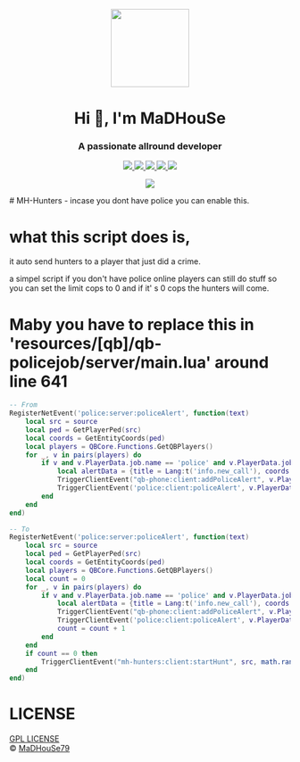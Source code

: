 <p align="center">
    <img width="140" src="https://icons.iconarchive.com/icons/iconarchive/red-orb-alphabet/128/Letter-M-icon.png" />  
    <h1 align="center">Hi 👋, I'm MaDHouSe</h1>
    <h3 align="center">A passionate allround developer </h3>    
</p>

<p align="center">
  <a href="https://github.com/MaDHouSe79/mh-intercom/issues">
    <img src="https://img.shields.io/github/issues/MaDHouSe79/mh-hunters"/> 
  </a>
  <a href="https://github.com/MaDHouSe79/mh-intercom/watchers">
    <img src="https://img.shields.io/github/watchers/MaDHouSe79/mh-hunters"/> 
  </a> 
  <a href="https://github.com/MaDHouSe79/mh-hunters/network/members">
    <img src="https://img.shields.io/github/forks/MaDHouSe79/mh-hunters"/> 
  </a>  
  <a href="https://github.com/MaDHouSe79/mh-hunters/stargazers">
    <img src="https://img.shields.io/github/stars/MaDHouSe79/mh-hunters?color=white"/> 
  </a>
  <a href="https://github.com/MaDHouSe79/mh-hunters/blob/main/LICENSE">
    <img src="https://img.shields.io/github/license/MaDHouSe79/mh-hunters?color=black"/> 
  </a>      
</p>

<p align="center">
  <img alig src="https://github-profile-trophy.vercel.app/?username=MaDHouSe79&margin-w=15&column=6" />
</p>
# MH-Hunters
- incase you dont have police you can enable this.

# what this script does is,
it auto send hunters to a player that just did a crime.

a simpel script if you don't have police online
players can still do stuff so you can set the limit cops to 0
and if it' s 0 cops the hunters will come.


# Maby you have to replace this in 'resources/[qb]/qb-policejob/server/main.lua' around line 641
```lua
-- From
RegisterNetEvent('police:server:policeAlert', function(text)
    local src = source
    local ped = GetPlayerPed(src)
    local coords = GetEntityCoords(ped)
    local players = QBCore.Functions.GetQBPlayers()
    for _, v in pairs(players) do
        if v and v.PlayerData.job.name == 'police' and v.PlayerData.job.onduty then
            local alertData = {title = Lang:t('info.new_call'), coords = {x = coords.x, y = coords.y, z = coords.z}, description = text}
            TriggerClientEvent("qb-phone:client:addPoliceAlert", v.PlayerData.source, alertData)
            TriggerClientEvent('police:client:policeAlert', v.PlayerData.source, coords, text)
        end
    end
end)

-- To
RegisterNetEvent('police:server:policeAlert', function(text)
    local src = source
    local ped = GetPlayerPed(src)
    local coords = GetEntityCoords(ped)
    local players = QBCore.Functions.GetQBPlayers()
    local count = 0
    for _, v in pairs(players) do
        if v and v.PlayerData.job.name == 'police' and v.PlayerData.job.onduty then
            local alertData = {title = Lang:t('info.new_call'), coords = {x = coords.x, y = coords.y, z = coords.z}, description = text}
            TriggerClientEvent("qb-phone:client:addPoliceAlert", v.PlayerData.source, alertData)
            TriggerClientEvent('police:client:policeAlert', v.PlayerData.source, coords, text)
            count = count + 1
        end
    end
    if count == 0 then
        TriggerClientEvent("mh-hunters:client:startHunt", src, math.random(2, 4))
    end
end)
```

# LICENSE
[GPL LICENSE](./LICENSE)<br />
&copy; [MaDHouSe79](https://www.youtube.com/@MaDHouSe79)
